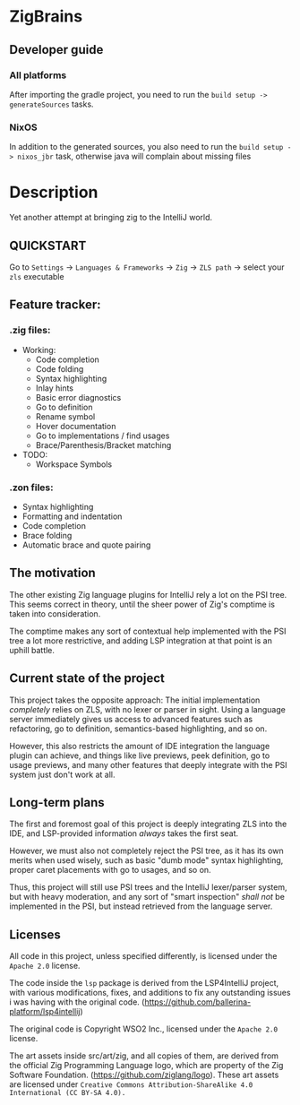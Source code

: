 # ZigBrains

## Developer guide

### All platforms

After importing the gradle project, you need to run the `build setup -> generateSources` tasks.

### NixOS

In addition to the generated sources, you also need to run the `build setup -> nixos_jbr` task, otherwise java will
complain about missing files

# Description
<!-- Plugin description -->
Yet another attempt at bringing zig to the IntelliJ world.

## QUICKSTART
Go to `Settings` -> `Languages & Frameworks` -> `Zig` -> `ZLS path` -> select your `zls` executable

## Feature tracker:

### .zig files:
- Working:
  - Code completion
  - Code folding
  - Syntax highlighting
  - Inlay hints
  - Basic error diagnostics
  - Go to definition
  - Rename symbol
  - Hover documentation
  - Go to implementations / find usages
  - Brace/Parenthesis/Bracket matching
- TODO:
  - Workspace Symbols

### .zon files:
- Syntax highlighting
- Formatting and indentation
- Code completion
- Brace folding
- Automatic brace and quote pairing

## The motivation
The other existing Zig language plugins for IntelliJ rely a lot on the PSI tree.
This seems correct in theory, until
the sheer power of Zig's comptime is taken into consideration.

The comptime makes any sort of contextual help implemented with the PSI tree a lot more restrictive,
and adding LSP integration at that point is an uphill battle.

## Current state of the project
This project takes the opposite approach: The initial implementation *completely* relies on ZLS, with no lexer or parser
in sight.
Using a language server immediately gives us access to advanced features such as refactoring, go to definition,
semantics-based highlighting, and so on.

However, this also restricts the amount of IDE integration the language plugin can achieve,
and things like live previews, peek definition, go to usage previews, and many other features that deeply integrate with
the PSI system just don't work at all.

## Long-term plans
The first and foremost goal of this project is deeply integrating ZLS into the IDE,
and LSP-provided information *always* takes the first seat.

However, we must also not completely reject the PSI tree,
as it has its own merits when used wisely, such as basic "dumb mode" syntax highlighting,
proper caret placements with go to usages, and so on.

Thus, this project will still use PSI trees and the IntelliJ lexer/parser system, but with heavy moderation, and any
sort of "smart inspection" *shall not* be implemented in the PSI, but instead retrieved from the language server.


## Licenses

<p>

All code in this project, unless specified differently, is licensed under the `Apache 2.0` license.

</p>

<p>

The code inside the `lsp` package is derived from the LSP4IntelliJ project, with various modifications, fixes, and
additions to fix any outstanding issues i was having with the original code. (https://github.com/ballerina-platform/lsp4intellij)

The original code is Copyright WSO2 Inc., licensed under the `Apache 2.0` license.

</p>

<p>

The art assets inside src/art/zig, and all copies of them, are derived from the official Zig Programming Language logo,
which are property of the Zig Software Foundation. (https://github.com/ziglang/logo).
These art assets are licensed under `Creative Commons Attribution-ShareAlike 4.0 International (CC BY-SA 4.0).`

</p>

<!-- Plugin description end -->
